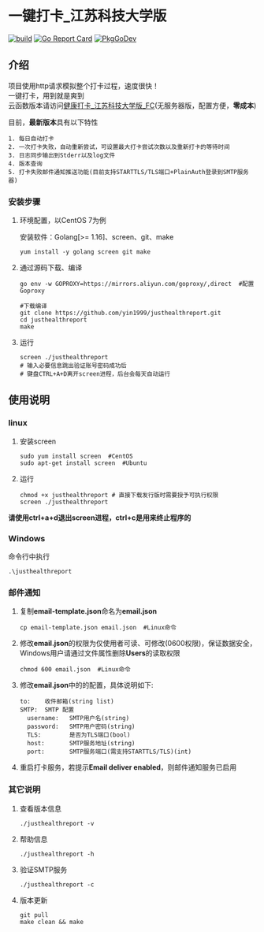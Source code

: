 # 一键打卡_江苏科技大学版

[![build](https://github.com/yin1999/justhealthreport/actions/workflows/Build.yml/badge.svg)](https://github.com/yin1999/justhealthreport/actions/workflows/Build.yml) [![Go Report Card](https://goreportcard.com/badge/github.com/yin1999/justhealthreport)](https://goreportcard.com/report/github.com/yin1999/justhealthreport) [![PkgGoDev](https://pkg.go.dev/badge/github.com/yin1999/justhealthreport.svg)](https://pkg.go.dev/github.com/yin1999/justhealthreport)

## 介绍

项目使用http请求模拟整个打卡过程，速度很快！  
一键打卡，用到就是爽到  
云函数版本请访问[健康打卡_江苏科技大学版_FC](https://gitee.com/allo123/justhealthreport_fc)(无服务器版，配置方便，**零成本**)

目前，**最新版本**具有以下特性

    1. 每日自动打卡
    2. 一次打卡失败，自动重新尝试，可设置最大打卡尝试次数以及重新打卡的等待时间
    3. 日志同步输出到Stderr以及log文件
    4. 版本查询
    5. 打卡失败邮件通知推送功能(目前支持STARTTLS/TLS端口+PlainAuth登录到SMTP服务器)

### 安装步骤

1. 环境配置，以CentOS 7为例

    安装软件：Golang[>= 1.16]、screen、git、make

       yum install -y golang screen git make

2. 通过源码下载、编译

       go env -w GOPROXY=https://mirrors.aliyun.com/goproxy/,direct  #配置Goproxy

       #下载编译
       git clone https://github.com/yin1999/justhealthreport.git
       cd justhealthreport
       make

3. 运行

       screen ./justhealthreport
       # 输入必要信息跳出验证账号密码成功后
       # 键盘CTRL+A+D离开screen进程，后台会每天自动运行

## 使用说明

### linux

1. 安装screen

       sudo yum install screen  #CentOS
       sudo apt-get install screen  #Ubuntu

2. 运行

       chmod +x justhealthreport # 直接下载发行版时需要授予可执行权限
       screen ./justhealthreport

**请使用ctrl+a+d退出screen进程，ctrl+c是用来终止程序的**

### Windows

命令行中执行

    .\justhealthreport

### 邮件通知

1. 复制**email-template.json**命名为**email.json**

       cp email-template.json email.json  #Linux命令

2. 修改**email.json**的权限为仅使用者可读、可修改(0600权限)，保证数据安全，Windows用户请通过文件属性删除**Users**的读取权限

       chmod 600 email.json  #Linux命令

3. 修改**email.json**中的的配置，具体说明如下:

       to:    收件邮箱(string list)  
       SMTP:  SMTP 配置  
         username:   SMTP用户名(string)  
         password:   SMTP用户密码(string)  
         TLS:        是否为TLS端口(bool)  
         host:       SMTP服务地址(string)  
         port:       SMTP服务端口(需支持STARTTLS/TLS)(int)

4. 重启打卡服务，若提示**Email deliver enabled**，则邮件通知服务已启用
 
### 其它说明

1. 查看版本信息

       ./justhealthreport -v

2. 帮助信息

       ./justhealthreport -h

3. 验证SMTP服务

       ./justhealthreport -c

4. 版本更新

       git pull
       make clean && make
